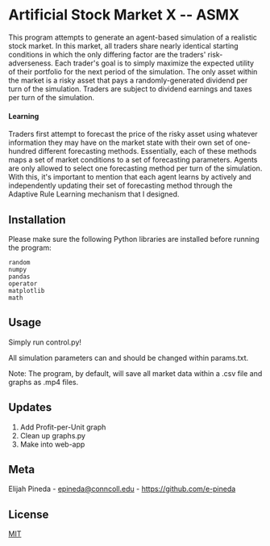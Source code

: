 # Artificial Stock Market X -- ASMX

This program attempts to generate an agent-based simulation of a realistic stock market. In this market, all 
traders share nearly identical starting conditions in which the only differing factor are the traders'  risk-adverseness.
Each trader's goal is to simply maximize the expected utility of their portfolio for the next period of the simulation.  The only asset 
within the market is a risky asset that pays a randomly-generated dividend per turn of the simulation. Traders are subject to dividend earnings 
and taxes per turn of the simulation. 


#### Learning
Traders first attempt to forecast the price of the risky asset using whatever information they may have on the market state with their own set of one-hundred different forecasting methods. 
Essentially, each of these methods maps a set of market conditions to a set of forecasting parameters. 
Agents are only allowed to select one forecasting method per turn of the simulation. 
With this, it's important to mention that each agent learns by actively and independently updating their set of forecasting method through the Adaptive Rule Learning mechanism that I designed.

## Installation
Please make sure the following Python libraries are installed before running the program:
```
random
numpy
pandas
operator
matplotlib
math
```


## Usage

Simply run control.py!
 
All simulation parameters can and should be changed within params.txt.

Note: The program, by default, will save all market data within a .csv file and graphs as .mp4 files.

## Updates
1. Add Profit-per-Unit graph
2. Clean up graphs.py
3. Make into web-app
 

## Meta
Elijah Pineda - epineda@conncoll.edu - 
https://github.com/e-pineda

## License
[MIT](https://choosealicense.com/licenses/mit/)